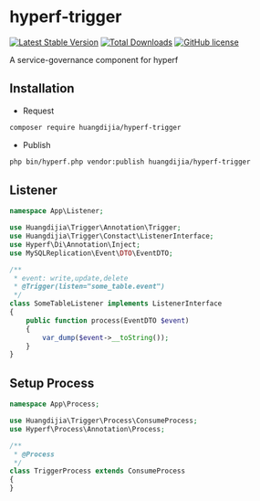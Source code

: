 # hyperf-trigger

[![Latest Stable Version](https://poser.pugx.org/huangdijia/hyperf-trigger/version.png)](https://packagist.org/packages/huangdijia/hyperf-trigger)
[![Total Downloads](https://poser.pugx.org/huangdijia/hyperf-trigger/d/total.png)](https://packagist.org/packages/huangdijia/hyperf-trigger)
[![GitHub license](https://img.shields.io/github/license/huangdijia/hyperf-trigger)](https://github.com/huangdijia/hyperf-trigger)

A service-governance component for hyperf

## Installation

- Request

```bash
composer require huangdijia/hyperf-trigger
```

- Publish

```bash
php bin/hyperf.php vendor:publish huangdijia/hyperf-trigger
```

## Listener

```php
namespace App\Listener;

use Huangdijia\Trigger\Annotation\Trigger;
use Huangdijia\Trigger\Constact\ListenerInterface;
use Hyperf\Di\Annotation\Inject;
use MySQLReplication\Event\DTO\EventDTO;

/**
 * event: write,update,delete
 * @Trigger(listen="some_table.event")
 */
class SomeTableListener implements ListenerInterface
{
    public function process(EventDTO $event)
    {
        var_dump($event->__toString());
    }
}
```

## Setup Process

```php
namespace App\Process;

use Huangdijia\Trigger\Process\ConsumeProcess;
use Hyperf\Process\Annotation\Process;

/**
 * @Process
 */
class TriggerProcess extends ConsumeProcess
{
}
```
